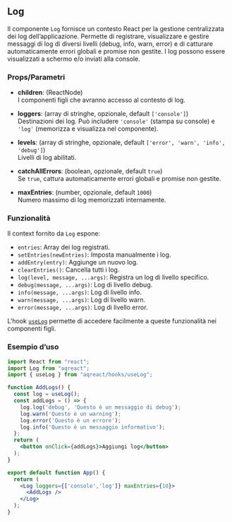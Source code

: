 ## Log

Il componente `Log` fornisce un contesto React per la gestione centralizzata dei log dell’applicazione. Permette di registrare, visualizzare e gestire messaggi di log di diversi livelli (debug, info, warn, error) e di catturare automaticamente errori globali e promise non gestite. I log possono essere visualizzati a schermo e/o inviati alla console.

### Props/Parametri

- **children**: (ReactNode)  
  I componenti figli che avranno accesso al contesto di log.

- **loggers**: (array di stringhe, opzionale, default `['console']`)  
  Destinazioni dei log. Può includere `'console'` (stampa su console) e `'log'` (memorizza e visualizza nel componente).

- **levels**: (array di stringhe, opzionale, default `['error', 'warn', 'info', 'debug']`)  
  Livelli di log abilitati.

- **catchAllErrors**: (boolean, opzionale, default `true`)  
  Se `true`, cattura automaticamente errori globali e promise non gestite.

- **maxEntries**: (number, opzionale, default `1000`)  
  Numero massimo di log memorizzati internamente.

### Funzionalità

Il context fornito da `Log` espone:

- `entries`: Array dei log registrati.
- `setEntries(newEntries)`: Imposta manualmente i log.
- `addEntry(entry)`: Aggiunge un nuovo log.
- `clearEntries()`: Cancella tutti i log.
- `log(level, message, ...args)`: Registra un log di livello specifico.
- `debug(message, ...args)`: Log di livello debug.
- `info(message, ...args)`: Log di livello info.
- `warn(message, ...args)`: Log di livello warn.
- `error(message, ...args)`: Log di livello error.

L’hook [`useLog`](useLog.md) permette di accedere facilmente a queste funzionalità nei componenti figli.

### Esempio d’uso

```jsx
import React from "react";
import Log from "aqreact";
import { useLog } from "aqreact/hooks/useLog";

function AddLogs() {
  const log = useLog();
  const addLogs = () => {
    log.log('debug', 'Questo è un messaggio di debug');
    log.warn('Questo è un warning');
    log.error('Questo è un errore');
    log.info('Questo è un messaggio informativo');
  };
  return (
    <button onClick={addLogs}>Aggiungi log</button>
  );
}

export default function App() {
  return (
    <Log loggers={['console','log']} maxEntries={10}>
      <AddLogs />
    </Log>
  );
}
```